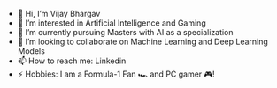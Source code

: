 - 👋 Hi, I’m Vijay Bhargav
- 👀 I’m interested in Artificial Intelligence and Gaming
- 🌱 I’m currently pursuing Masters with AI as a specialization
- 💞️ I’m looking to collaborate on Machine Learning and Deep Learning Models
- 📫 How to reach me: Linkedin
- ⚡ Hobbies: I am a Formula-1 Fan 🏎️ and PC gamer 🎮!

<!---
VijayBhargav5/VijayBhargav5 is a ✨ special ✨ repository because its `README.md` (this file) appears on your GitHub profile.
You can click the Preview link to take a look at your changes.
--->
